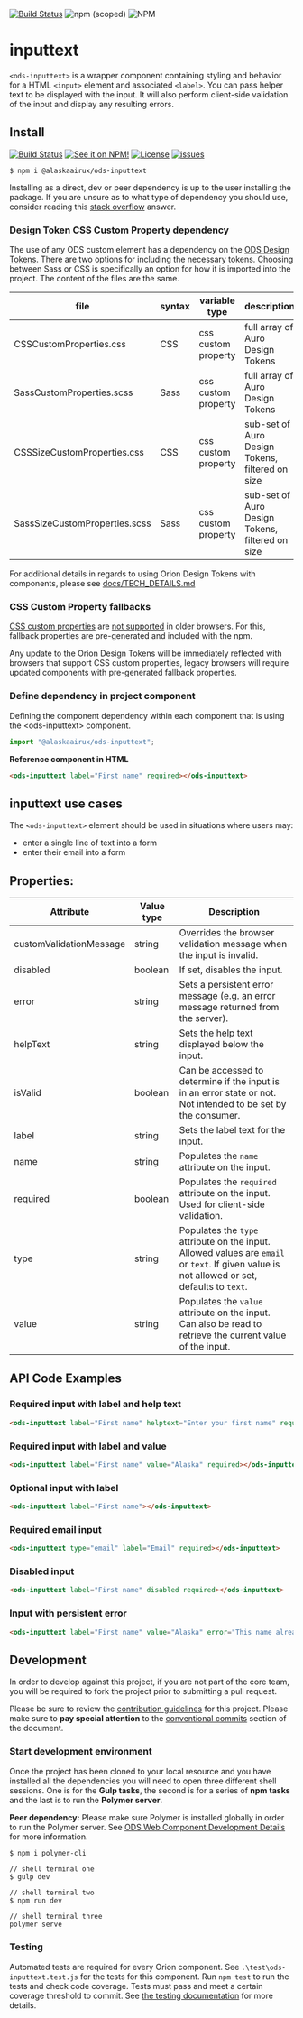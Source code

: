 [![Build Status](https://travis-ci.org/AlaskaAirlines/ods-inputtext.svg?branch=master)](https://travis-ci.org/AlaskaAirlines/ods-inputtext)
![npm (scoped)](https://img.shields.io/npm/v/@alaskaairux/ods-inputtext.svg?color=orange)
![NPM](https://img.shields.io/npm/l/@alaskaairux/ods-inputtext.svg?color=blue)

# inputtext

`<ods-inputtext>` is a wrapper component containing styling and behavior for a HTML `<input>` element and associated `<label>`. You can pass helper text to be displayed with the input. It will also perform client-side validation of the input and display any resulting errors.

## Install

[![Build Status](https://img.shields.io/travis/AlaskaAirlines/ods-inputtext.svg?branch=master&style=for-the-badge)](https://travis-ci.org/github/AlaskaAirlines/ods-inputtext.svg)
[![See it on NPM!](https://img.shields.io/npm/v/@alaskaairux/ods-inputtext.svg?style=for-the-badge&color=orange)](https://www.npmjs.com/package/@alaskaairux/ods-inputtext.svg)
[![License](https://img.shields.io/npm/l/@alaskaairux/ods-inputtext.svg?color=blue&style=for-the-badge)](https://www.apache.org/licenses/LICENSE-2.0)
[![issues](https://img.shields.io/github/issues-raw/AlaskaAirlines/ods-inputtext.svg?style=for-the-badge)](https://github.com/AlaskaAirlines/ods-inputtext.svg/issues)

```shell
$ npm i @alaskaairux/ods-inputtext
```

Installing as a direct, dev or peer dependency is up to the user installing the package. If you are unsure as to what type of dependency you should use, consider reading this [stack overflow](https://stackoverflow.com/questions/18875674/whats-the-difference-between-dependencies-devdependencies-and-peerdependencies) answer.

### Design Token CSS Custom Property dependency

The use of any ODS custom element has a dependency on the [ODS Design Tokens](https://github.com/AlaskaAirlines/OrionDesignTokens). There are two options for including the necessary tokens. Choosing between Sass or CSS is specifically an option for how it is imported into the project. The content of the files are the same. 

| file | syntax | variable type | description |
|---|---|---|---|
| CSSCustomProperties.css | CSS | css custom property | full array of Auro Design Tokens |
| SassCustomProperties.scss | Sass | css custom property | full array of Auro Design Tokens |
| CSSSizeCustomProperties.css | CSS | css custom property | sub-set of Auro Design Tokens, filtered on size |
| SassSizeCustomProperties.scss | Sass | css custom property | sub-set of Auro Design Tokens, filtered on size |

For additional details in regards to using Orion Design Tokens with components, please see [docs/TECH_DETAILS.md](https://github.com/AlaskaAirlines/auro_docs/blob/master/src/TECH_DETAILS.md)

### CSS Custom Property fallbacks

[CSS custom properties](https://developer.mozilla.org/en-US/docs/Web/CSS/Using_CSS_custom_properties) are [not supported](https://github.com/AlaskaAirlines/OrionStatelessComponents__docs/blob/master/src/CUSTOM_PROPERTIES.md) in older browsers. For this, fallback properties are pre-generated and included with the npm.

Any update to the Orion Design Tokens will be immediately reflected with browsers that support CSS custom properties, legacy browsers will require updated components with pre-generated fallback properties.

### Define dependency in project component

Defining the component dependency within each component that is using the \<ods-inputtext> component.

```javascript
import "@alaskaairux/ods-inputtext";
```

**Reference component in HTML**

```html
<ods-inputtext label="First name" required></ods-inputtext>
```

## inputtext use cases

The `<ods-inputtext>` element should be used in situations where users may:

* enter a single line of text into a form
* enter their email into a form

## Properties:

| Attribute | Value type | Description |
|----|----|----|
| customValidationMessage | string | Overrides the browser validation message when the input is invalid.  |
| disabled | boolean | If set, disables the input. |
| error | string | Sets a persistent error message (e.g. an error message returned from the server). |
| helpText | string | Sets the help text displayed below the input. |
| isValid | boolean | Can be accessed to determine if the input is in an error state or not. Not intended to be set by the consumer. |
| label | string | Sets the label text for the input. |
| name | string | Populates the `name` attribute on the input. |
| required | boolean | Populates the `required` attribute on the input. Used for client-side validation. |
| type | string | Populates the `type` attribute on the input. Allowed values are `email` or `text`. If given value is not allowed or set, defaults to `text`. |
| value | string | Populates the `value` attribute on the input. Can also be read to retrieve the current value of the input. |

## API Code Examples

### Required input with label and help text
```html
<ods-inputtext label="First name" helptext="Enter your first name" required></ods-inputtext>
```

### Required input with label and value
```html
<ods-inputtext label="First name" value="Alaska" required></ods-inputtext>
```

### Optional input with label
```html
<ods-inputtext label="First name"></ods-inputtext>
```

### Required email input
```html
<ods-inputtext type="email" label="Email" required></ods-inputtext>
```

### Disabled input
```html
<ods-inputtext label="First name" disabled required></ods-inputtext>
```

### Input with persistent error
```html
<ods-inputtext label="First name" value="Alaska" error="This name already exists" required></ods-inputtext>
```

## Development

In order to develop against this project, if you are not part of the core team, you will be required to fork the project prior to submitting a pull request.

Please be sure to review the [contribution guidelines](https://github.com/AlaskaAirlines/auro_docs/blob/master/src/CONTRIBUTING.md) for this project. Please make sure to **pay special attention** to the [conventional commits](https://github.com/AlaskaAirlines/auro_docs/blob/master/src/CONTRIBUTING.md#conventional-commits) section of the document.

### Start development environment

Once the project has been cloned to your local resource and you have installed all the dependencies you will need to open three different shell sessions. One is for the **Gulp tasks**, the second is for a series of **npm tasks** and the last is to run the **Polymer server**.

**Peer dependency:** Please make sure Polymer is installed globally in order to run the Polymer server. See [ODS Web Component Development Details](https://github.com/AlaskaAirlines/auro_docs/blob/master/src/TECH_DETAILS.md) for more information.

```bash
$ npm i polymer-cli
```

```shell
// shell terminal one
$ gulp dev

// shell terminal two
$ npm run dev

// shell terminal three
polymer serve
```

### Testing
Automated tests are required for every Orion component. See `.\test\ods-inputtext.test.js` for the tests for this component. Run `npm test` to run the tests and check code coverage. Tests must pass and meet a certain coverage threshold to commit. See [the testing documentation](https://github.com/AlaskaAirlines/auro_docs/blob/master/src/TESTS.md) for more details. 
